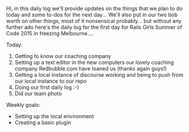 Hi, in this daily log we'll provide updates on the things that we plan to do today and some to-dos for the next day...
We'll also put in our two bob worth on other things, most of it nonsensical probably... but without any further ado here's the daily
log for the first day for Rails Girls Summer of Code 2015 in freezing Melbourne....

Today:

1.  Getting to know our coaching company 
2.  Setting up a text editor in the new computers our lovely coaching company Redbubble.com have loaned us (thanks again guys!)
3.  Getting a local instance of discourse working and being to push from our local instance to our repo
4.  Doing our first daily log :-)
5.  Did our team photo

Weekly goals:
* Setting up the local environment
* Creating a basic plugin



